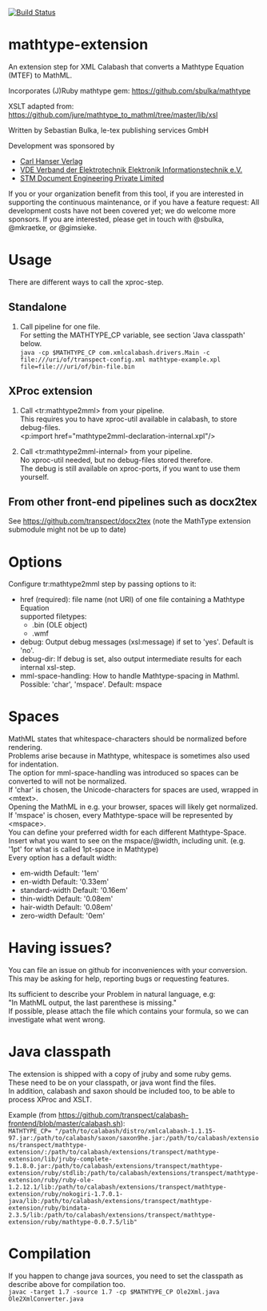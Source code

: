 [![Build Status](https://travis-ci.org/transpect/mathtype-extension.svg?branch=master)](https://travis-ci.org/transpect/mathtype-extension)

# mathtype-extension

An extension step for XML Calabash that converts a Mathtype Equation (MTEF) to MathML.

Incorporates (J)Ruby mathtype gem: https://github.com/sbulka/mathtype

XSLT adapted from: https://github.com/jure/mathtype_to_mathml/tree/master/lib/xsl

Written by Sebastian Bulka, le-tex publishing services GmbH

Development was sponsored by 

* [Carl Hanser Verlag](http://www.hanser-fachbuch.de/)
* [VDE Verband der Elektrotechnik Elektronik Informationstechnik e.V.](https://www.vde.com/)
* [STM Document Engineering Private Limited](http://www.stmdocs.in/)

If you or your organization benefit from this tool, if you are interested in supporting the continuous maintenance, or if you have a feature request: All development costs have not been covered yet; we do welcome more sponsors. If you are interested, please get in touch with @sbulka, @mkraetke, or @gimsieke.

# Usage
  There are different ways to call the xproc-step.
## Standalone
1. Call pipeline for one file.  
   For setting the MATHTYPE_CP variable, see section 'Java classpath' below.  
	```java -cp $MATHTYPE_CP com.xmlcalabash.drivers.Main -c file:///uri/of/transpect-config.xml mathtype-example.xpl file=file:///uri/of/bin-file.bin```
	
## XProc extension
1. Call &lt;tr:mathtype2mml&gt; from your pipeline.  
	This requires you to have xproc-util available in calabash, to store debug-files.  
	<p:import href="mathtype2mml-declaration-internal.xpl"/>

2. Call &lt;tr:mathtype2mml-internal&gt; from your pipeline.  
	No xproc-util needed, but no debug-files stored therefore.  
	The debug is still available on xproc-ports, if you want to use them yourself.

## From other front-end pipelines such as docx2tex

See https://github.com/transpect/docx2tex (note the MathType extension submodule might not be up to date)

# Options
Configure tr:mathtype2mml step by passing options to it:

 * href (required):      file name (not URI) of one file containing a Mathtype Equation  
   supported filetypes:  
   * .bin (OLE object)  
   * .wmf
 * debug:					 Output debug messages (xsl:message) if set to 'yes'. Default is 'no'.
 * debug-dir:				 If debug is set, also output intermediate results for each internal xsl-step.
 * mml-space-handling:	 How to handle Mathtype-spacing in Mathml. Possible: 'char', 'mspace'. Default: mspace  

 # Spaces
  MathML states that whitespace-characters should be normalized before rendering.  
  Problems arise because in Mathtype, whitespace is sometimes also used for indentation.  
  The option for mml-space-handling was introduced so spaces can be converted to will not be normalized.  
  If 'char' is chosen, the Unicode-characters for spaces are used, wrapped in &lt;mtext&gt;.  
  Opening the MathML in e.g. your browser, spaces will likely get normalized.
  If 'mspace' is chosen, every Mathtype-space will be represented by &lt;mspace&gt;.  
  You can define your preferred width for each different Mathtype-Space.  
  Insert what you want to see on the mspace/@width, including unit. (e.g. '1pt' for what is called 1pt-space in Mathtype)  
  Every option has a default width:
   * em-width	Default: '1em'
   * en-width	Default: '0.33em'
   * standard-width	Default: '0.16em'
   * thin-width	Default: '0.08em'
   * hair-width	Default: '0.08em'
   * zero-width	Default: '0em'

# Having issues?
You can file an issue on github for inconveniences with your conversion.  
This may be asking for help, reporting bugs or requesting features.

Its sufficient to describe your Problem in natural language, e.g:  
"In MathML output, the last parenthese is missing."  
If possible, please attach the file which contains your formula, so we can investigate what went wrong.  

# Java classpath
The extension is shipped with a copy of jruby and some ruby gems.  
These need to be on your classpath, or java wont find the files.  
In addition, calabash and saxon should be included too, to be able to process XProc and XSLT.

Example (from https://github.com/transpect/calabash-frontend/blob/master/calabash.sh):   
```MATHTYPE_CP= "/path/to/calabash/distro/xmlcalabash-1.1.15-97.jar:/path/to/calabash/saxon/saxon9he.jar:/path/to/calabash/extensions/transpect/mathtype-extension/:/path/to/calabash/extensions/transpect/mathtype-extension/lib/jruby-complete-9.1.8.0.jar:/path/to/calabash/extensions/transpect/mathtype-extension/ruby/stdlib:/path/to/calabash/extensions/transpect/mathtype-extension/ruby/ruby-ole-1.2.12.1/lib:/path/to/calabash/extensions/transpect/mathtype-extension/ruby/nokogiri-1.7.0.1-java/lib:/path/to/calabash/extensions/transpect/mathtype-extension/ruby/bindata-2.3.5/lib:/path/to/calabash/extensions/transpect/mathtype-extension/ruby/mathtype-0.0.7.5/lib"```


# Compilation

If you happen to change java sources, you need to set the classpath as describe above for compilation too.  
    ```javac -target 1.7 -source 1.7 -cp $MATHTYPE_CP Ole2Xml.java Ole2XmlConverter.java```
